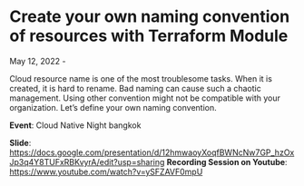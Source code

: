 # Create your own naming convention of resources with Terraform Module

May 12, 2022 - 

Cloud resource name is one of the most troublesome tasks. When it is created, it is hard to rename. Bad naming can cause such a chaotic management. Using other convention might not be compatible with your organization. Let’s define your own naming convention.

**Event**: Cloud Native Night bangkok

**Slide**: https://docs.google.com/presentation/d/12hmwaoyXoqfBWNcNw7GP_hzOxJp3q4Y8TUFxRBKvyrA/edit?usp=sharing
**Recording Session on Youtube**: https://www.youtube.com/watch?v=ySFZAVF0mpU
